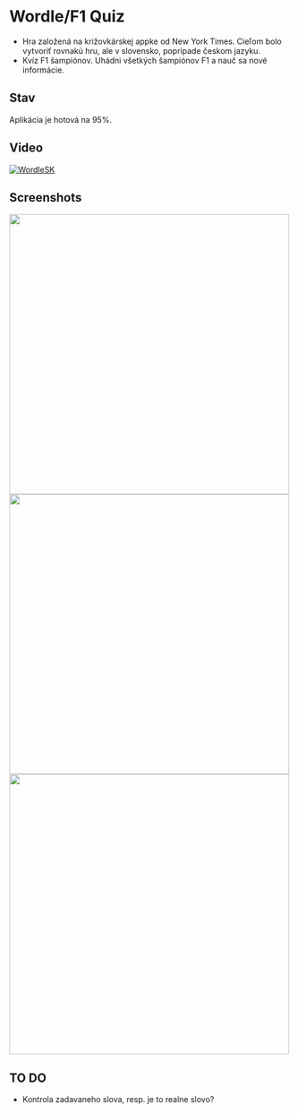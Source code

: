 # Wordle/F1 Quiz

- Hra založená na križovkárskej appke od New York Times. Cieľom bolo vytvoriť rovnakú hru, ale v slovensko, poprípade českom jazyku.
- Kvíz F1 šampiónov. Uhádni všetkých šampiónov F1 a nauč sa nové informácie.

## Stav

Aplikácia je hotová na 95%. 

## Video

[![WordleSK](https://img.youtube.com/vi/OeNh4KIELAE/0.jpg)](https://www.youtube.com/watch?v=OeNh4KIELAE&ab_channel=Bujak)

## Screenshots
<img src="https://github.com/user-attachments/assets/a2c9594d-9af8-4c03-8eb8-fb440c4db739" width="500">

<img src="https://github.com/user-attachments/assets/76bdc816-3c66-4c27-b367-8d9ce0b24338" width="500">

<img src="https://github.com/user-attachments/assets/99cac759-92ab-402e-ac9b-bc3cf555150e" width="500">

## TO DO
- Kontrola zadavaneho slova, resp. je to realne slovo?
